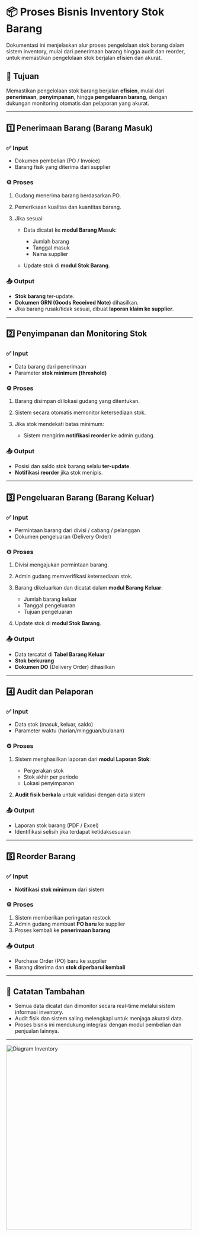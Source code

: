 # 📦 Proses Bisnis Inventory Stok Barang

Dokumentasi ini menjelaskan alur proses pengelolaan stok barang dalam sistem inventory, mulai dari penerimaan barang hingga audit dan reorder, untuk memastikan pengelolaan stok berjalan efisien dan akurat.

## 🎯 Tujuan

Memastikan pengelolaan stok barang berjalan **efisien**, mulai dari **penerimaan**, **penyimpanan**, hingga **pengeluaran barang**, dengan dukungan monitoring otomatis dan pelaporan yang akurat.

---

## 1️⃣ Penerimaan Barang (Barang Masuk)

### ✅ Input

* Dokumen pembelian (PO / Invoice)
* Barang fisik yang diterima dari supplier

### ⚙️ Proses

1. Gudang menerima barang berdasarkan PO.
2. Pemeriksaan kualitas dan kuantitas barang.
3. Jika sesuai:

   * Data dicatat ke **modul Barang Masuk**:

     * Jumlah barang
     * Tanggal masuk
     * Nama supplier
   * Update stok di **modul Stok Barang**.

### 📤 Output

* **Stok barang** ter-update.
* **Dokumen GRN (Goods Received Note)** dihasilkan.
* Jika barang rusak/tidak sesuai, dibuat **laporan klaim ke supplier**.

---

## 2️⃣ Penyimpanan dan Monitoring Stok

### ✅ Input

* Data barang dari penerimaan
* Parameter **stok minimum (threshold)**

### ⚙️ Proses

1. Barang disimpan di lokasi gudang yang ditentukan.
2. Sistem secara otomatis memonitor ketersediaan stok.
3. Jika stok mendekati batas minimum:

   * Sistem mengirim **notifikasi reorder** ke admin gudang.

### 📤 Output

* Posisi dan saldo stok barang selalu **ter-update**.
* **Notifikasi reorder** jika stok menipis.

---

## 3️⃣ Pengeluaran Barang (Barang Keluar)

### ✅ Input

* Permintaan barang dari divisi / cabang / pelanggan
* Dokumen pengeluaran (Delivery Order)

### ⚙️ Proses

1. Divisi mengajukan permintaan barang.
2. Admin gudang memverifikasi ketersediaan stok.
3. Barang dikeluarkan dan dicatat dalam **modul Barang Keluar**:

   * Jumlah barang keluar
   * Tanggal pengeluaran
   * Tujuan pengeluaran
4. Update stok di **modul Stok Barang**.

### 📤 Output

* Data tercatat di **Tabel Barang Keluar**
* **Stok berkurang**
* **Dokumen DO** (Delivery Order) dihasilkan

---

## 4️⃣ Audit dan Pelaporan

### ✅ Input

* Data stok (masuk, keluar, saldo)
* Parameter waktu (harian/mingguan/bulanan)

### ⚙️ Proses

1. Sistem menghasilkan laporan dari **modul Laporan Stok**:

   * Pergerakan stok
   * Stok akhir per periode
   * Lokasi penyimpanan
2. **Audit fisik berkala** untuk validasi dengan data sistem

### 📤 Output

* Laporan stok barang (PDF / Excel)
* Identifikasi selisih jika terdapat ketidaksesuaian

---

## 5️⃣ Reorder Barang

### ✅ Input

* **Notifikasi stok minimum** dari sistem

### ⚙️ Proses

1. Sistem memberikan peringatan restock
2. Admin gudang membuat **PO baru** ke supplier
3. Proses kembali ke **penerimaan barang**

### 📤 Output

* Purchase Order (PO) baru ke supplier
* Barang diterima dan **stok diperbarui kembali**

---

## 📌 Catatan Tambahan

* Semua data dicatat dan dimonitor secara real-time melalui sistem informasi inventory.
* Audit fisik dan sistem saling melengkapi untuk menjaga akurasi data.
* Proses bisnis ini mendukung integrasi dengan modul pembelian dan penjualan lainnya.

---

<img src="Downloads/ERD Revisi.drawio.png" alt="Diagram Inventory" width="500"/>
